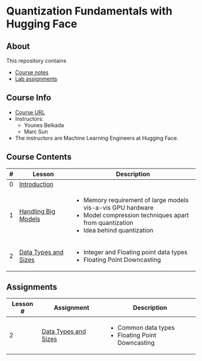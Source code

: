 # Quantization Fundamentals with Hugging Face

## About

This repository contains

- [Course notes](#course-contents)
- [Lab assignments](#assignments)

## Course Info

- [Course URL](https://www.deeplearning.ai/short-courses/quantization-fundamentals-with-hugging-face/)
- Instructors:
  - Younes Belkada
  - Marc Sun
- The instructors are Machine Learning Engineers at Hugging Face.

## Course Contents

|#|Lesson    |       Description     |
|-|----------|-----------------------|
|0|[Introduction](./notes/Lesson_0.md)||
|1|[Handling Big Models](./notes/Lesson_1.md)|<ul><li>Memory requirement of large models vis-a-vis GPU hardware</li><li>Model compression techniques apart from quantization</li><li>Idea behind quantization</li></ul>|
|2|[Data Types and Sizes](./notes/Lesson_2.md)|<ul><li>Integer and Floating point data types</li><li>Floating Point Downcasting</li></ul>|

## Assignments

|Lesson #|Assignment|Description|
|-|----------|-----------|
|2|[Data Types and Sizes](./notes/Lesson_2.md#notebook)|<ul><li>Common data types</li><li>Floating Point Downcasting</li></ul>|
